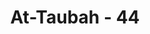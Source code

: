 ---
title: "At-Taubah - 44"
no: 44
arabic_no: ٤٤
ayah: لَا يَسْتَأْذِنُكَ الَّذِيْنَ يُؤْمِنُوْنَ بِاللّٰهِ وَالْيَوْمِ الْاٰخِرِ اَنْ يُّجَاهِدُوْا بِاَمْوَالِهِمْ وَاَنْفُسِهِمْۗ وَاللّٰهُ عَلِيْمٌۢ بِالْمُتَّقِيْنَ 
translation: "Orang-orang yang beriman kepada Allah dan hari kemudian, tidak akan meminta izin (tidak ikut) kepadamu untuk berjihad dengan harta dan jiwa mereka. Allah mengetahui orang-orang yang bertakwa."
tafsir: "Orang-orang yang beriman kepada Allah dan hari akhir, tentu tidak akan mencari-cari alasan untuk tidak ikut berperang membela agama dan menegakkan kebenaran. Mereka juga tidak akan meminta izin kepada Rasulullah saw untuk tidak berjihad di jalan Allah dengan harta dan diri mereka, bahkan sebaliknya mereka selalu siap sedia mengorbankan hartanya, sesuai dengan kemampuannya, bahkan jiwanya pun siap dikorbankan. Allah swt mengetahui orang-orang yang bertakwa kepada-Nya yaitu orang-orang yang selalu menghindari hal-hal yang menyebabkan kemurkaan Allah, dan mengerjakan apa-apa yang diridai-Nya."
---